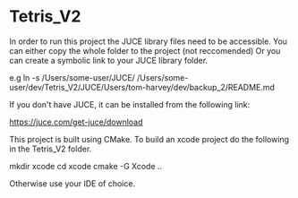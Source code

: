 # Tetris_V2
In order to run this project the JUCE library files need to be accessible.
You can either copy the whole folder to the project (not reccomended)
Or you can create a symbolic link to your JUCE library folder.

e.g ln -s /Users/some-user/JUCE/ /Users/some-user/dev/Tetris_V2/JUCE/Users/tom-harvey/dev/backup_2/README.md

If you don't have JUCE, it can be installed from the following link:

https://juce.com/get-juce/download

This project is built using CMake. To build an xcode project do the following in the Tetris_V2 folder.

mkdir xcode
cd xcode
cmake -G Xcode ..

Otherwise use your IDE of choice.
